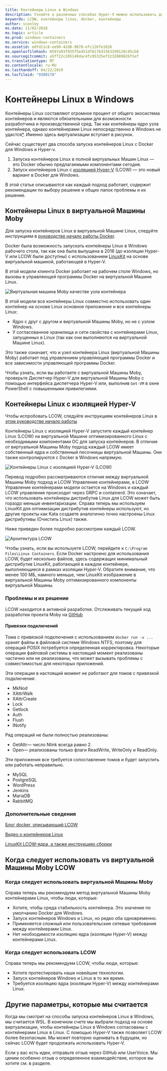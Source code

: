 ```yaml
---
title: Контейнеры Linux в Windows
description: Узнайте о различных способах Hyper-V можно использовать для запуска контейнеров Linux в Windows, как если бы они собственные.
keywords: LCOW, контейнеры linux, docker, контейнеры
author: scooley
ms.date: 11/02/2018
ms.topic: article
ms.prod: windows-containers
ms.service: windows-containers
ms.assetid: edfd11c8-ee99-42d8-9878-efc126fe1826
ms.openlocfilehash: 8597a93f035f5e451df8176d1563299120c95cb8
ms.sourcegitcommit: a5ff22c205149dac4fc05325ef3232089826f1ef
ms.translationtype: MT
ms.contentlocale: ru-RU
ms.lasthandoff: 04/22/2019
ms.locfileid: "9380178"
---
```

# <a name="linux-containers-on-windows"></a>Контейнеры Linux в Windows

Контейнеры Linux составляют огромное процент от общего экосистема контейнеров и являются обязательными для возможности разработчика и производственной сред.  Так как контейнеры ядро узла контейнера, однако контейнерами Linux непосредственно в Windows не удастся[*](linux-containers.md#other-options-we-considered).  Именно здесь виртуализации вступает в рисунок.

Сейчас существует два способа запуска контейнеров Linux с Docker для Windows и Hyper-v.

1. Запуска контейнеров Linux в полной виртуальных Машин Linux — это Docker обычно предлагаемыми компонентами сегодня.
1. Запуск контейнеров Linux с [изоляцией Hyper-V](../manage-containers/hyperv-container.md) (LCOW) — это новый вариант в Docker для Windows.

В этой статье описываются как каждый подход работает, содержит рекомендации по выбору решение и общих папок проблемы и их решение.

## <a name="linux-containers-in-a-moby-vm"></a>Контейнеры Linux в виртуальной Машины Moby

Для запуска контейнеров Linux в виртуальной Машине Linux, следуйте инструкциям в [руководстве начало работы Docker](https://docs.docker.com/docker-for-windows/).

Docker была возможность запускать контейнеры Linux в Windows рабочего стола, так как она была выпущена в 2016 (до изоляции Hyper-V или LCOW были доступны) с использованием [LinuxKit](https://github.com/linuxkit/linuxkit) на основе виртуальной машиной, работающей в Hyper-V.

В этой модели клиента Docker работает на рабочем столе Windows, но вызовы в управляющей программы Docker на виртуальной Машине Linux.

![Виртуальная машина Moby качестве узла контейнера](media/MobyVM.png)

В этой модели все контейнеры Linux совместно использовать один контейнер на основе Linux основное приложение и все контейнеры Linux:

* Ядро с друг с другом и виртуальной Машины Moby, но не с узлом Windows.
* У согласованное хранилища и сети свойства с контейнерами Linux, запущенных в Linux (так как они выполняются на виртуальной Машине Linux).

Это также означает, что и узел контейнера Linux (виртуальной Машины Moby) работает под управлением управляющей программы Docker и все зависимости управляющей программы Docker.

Чтобы узнать, если вы работаете с виртуальной Машины Moby, проверьте Диспетчер Hyper-V для виртуальной Машины Moby с помощью интерфейса диспетчера Hyper-V или, выполнив `Get-VM` в окне PowerShell с повышенными привилегиями.

## <a name="linux-containers-with-hyper-v-isolation"></a>Контейнеры Linux с изоляцией Hyper-V

Чтобы испробовать LCOW, следуйте инструкциям контейнеров Linux в [этом руководстве начало работы](../quick-start/quick-start-windows-10.md)

Контейнеры Linux с изоляцией Hyper-V запустите каждый контейнер Linux (LCOW) на виртуальной Машине оптимизированного Linux с необходимыми компонентами ОС для запуска контейнеров.  В отличие от виртуальной Машины Moby подход каждый LCOW имеет собственный ядра и собственный песочницы виртуальной Машины.  Они также контролируются с Docker в Windows напрямую.

![Контейнеры Linux с изоляцией Hyper-V (LCOW)](media/lcow-approach.png)

Перевод подробно рассматриваются отличия между виртуальной Машины Moby подход и LCOW Управление контейнерами, в LCOW Управление контейнерами модели остается на Windows и каждый LCOW управления происходит через GRPC и containerd.  Это означает, что использовать контейнеры дистрибутив Linux для LCOW может быть гораздо меньше инвентаризации.  Справа теперь мы используем LinuxKit для оптимизации дистрибутив контейнеры используют, но другие проекты как Kata создаете аналогично точно настроены Linux дистрибутивы (Очистить Linux) также.

Ниже приведен более подробно рассмотрим каждый LCOW.

![Архитектура LCOW](media/lcow.png)

Чтобы узнать, если вы используете LCOW, перейдите к `C:\Program Files\Linux Containers`. Если Docker настроено для использования LCOW, будет несколько файлов, здесь содержащих минимальный дистрибутив LinuxKit, работающей в каждом контейнере, выполняющиеся в рамках изоляции Hyper-V.  Обратите внимание, что менее 100 МБ, намного меньше, чем LinuxKit изображение в виртуальной Машины Moby оптимизированного компоненты виртуальной Машины.

### <a name="work-in-progress"></a>Проблемы и их решение

LCOW находится в активной разработке. Отслеживать текущий ход разработки проекта Moby на [GitHub](https://github.com/moby/moby/issues/33850)

#### <a name="bind-mounts"></a>Привязки подключений

Тома с привязкой подключения с использованием `docker run -v ...` хранят файлы в файловой системе Windows NTFS, поэтому для операций POSIX потребуется определенная корректировка. Некоторые операции файловой системы в настоящий момент реализованы частично или не реализованы, что может вызывать проблемы с совместимостью для некоторых приложений.

Эти операции в настоящий момент не работают для томов с привязкой подключения:

* MkNod
* XAttrWalk
* XAttrCreate
* Lock
* Getlock
* Auth
* Flush
* INotify

Ряд операций не были полностью реализованы:

* GetAttr— число Nlink всегда равно 2.
* Open— реализованы только флаги ReadWrite, WriteOnly и ReadOnly.

Эти приложения все требуется сопоставление томов и будет запустить или работать неправильно.

* MySQL
* PostgreSQL
* WordPress
* Jenkins
* MariaDB
* RabbitMQ

### <a name="extra-information"></a>Дополнительные сведения

[Блог docker, описывающий LCOW](https://blog.docker.com/2017/11/docker-for-windows-17-11/)

[Видео о контейнеров Linux](https://sec.ch9.ms/ch9/1e5a/08ff93f2-987e-4f8d-8036-2570dcac1e5a/LinuxContainer.mp4)

[LinuxKit LCOW-ядра, а также инструкциях сборки](https://github.com/linuxkit/lcow)

## <a name="when-to-use-moby-vm-vs-lcow"></a>Когда следует использовать vs виртуальной Машины Moby LCOW

### <a name="when-to-use-moby-vm"></a>Когда следует использовать виртуальной Машины Moby

Справа теперь мы рекомендуем метод виртуальной Машины Moby контейнерами Linux, чтобы люди, которые:

- Хотите, чтобы среда стабильность контейнера.  Это значение по умолчанию Docker для Windows.
- Запуск контейнеров Windows и Linux, но редко оба одновременно.
- Применяется сложный или пользовательские сетевые требования между контейнерами Linux.
- Нет необходимости изоляцию ядра (изоляции Hyper-V) между контейнерами Linux.

### <a name="when-to-use-lcow"></a>Когда следует использовать LCOW

Справа теперь мы рекомендуем LCOW, чтобы люди, которые:

- Хотите протестировать наши новейшие технологии.
- Запуск контейнеров Windows и Linux в то же время.
- Требуется изоляцию ядра (изоляции Hyper-V) между контейнерами Linux.

## <a name="other-options-we-considered"></a>Другие параметры, которые мы считается

Когда мы смотрит на способы запуска контейнеров Linux в Windows, мы считается WSL. В конечном счете мы выбрали подход на основе виртуализации, чтобы контейнеры Linux в Windows согласованы с контейнерами Linux в Linux. С помощью Hyper-V также позволяет LCOW более безопасным. Мы может повторно оценивать в будущем, но сейчас LCOW будет продолжать использовать Hyper-V.

Если у вас есть идеи, отправьте отзыв через GitHub или UserVoice.  Мы ценим особенно отзыв о определенное взаимодействие, которое вы хотите см. в разделе.
